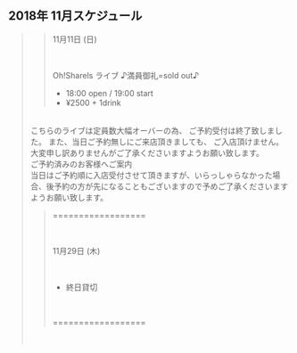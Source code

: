 ## 2018年 11月スケジュール

>> 11月11日 (日)
>> 
>> <br/>
>> 
>> Oh!Sharels ライブ   ♪満員御礼=sold out♪
>>               
>> - 18:00 open / 19:00 start
>> - ¥2500 + 1drink
>
> <br/>
>  こちらのライブは定員数大幅オーバーの為、
>  ご予約受付は終了致しました。
>  また、当日ご予約無しにご来店頂きましても、
>  ご入店頂けません。
>  大変申し訳ありませんがご了承くださいますようお願い致します。
> 
> <br/>
>  ご予約済みのお客様へご案内
> <br/>
>  当日はご予約順に入店受付させて頂きますが、いらっしゃらなかった場合、後予約の方が先になることもございますので予めご了承くださいますようお願い致します。
> 
>  
> <br/>
>
>> ==================
>> 
>> <br/>
>> 
>> 11月29日 (木)
>> 
>> <br/>
>> 
>> - 終日貸切
>> 
>> <br/>
>> 
>> ==================
>
> <br/>
